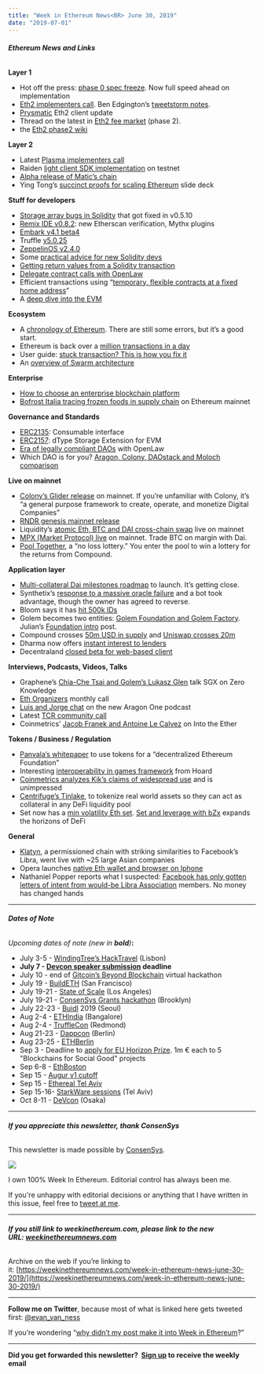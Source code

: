 ```yaml
---
title: "Week in Ethereum News<BR> June 30, 2019"
date: "2019-07-01"
---
```


###### **Ethereum News and Links**

**Layer 1**

- Hot off the press: [phase 0 spec freeze](https://github.com/ethereum/eth2.0-specs/releases/tag/v0.8.0). Now full speed ahead on implementation
- [Eth2 implementers call](https://www.youtube.com/watch?v=Y8rhSbtY-Pg). Ben Edgington’s [tweetstorm notes](https://twitter.com/benjaminion_xyz/status/1144245433981706251).
- [Prysmatic](https://medium.com/prysmatic-labs/ethereum-2-0-development-update-29-prysmatic-labs-eda7b5c8c7f6) Eth2 client update
- Thread on the latest in [Eth2 fee market](https://ethresear.ch/t/state-providers-relayers-bring-back-the-mempool/5647) (phase 2).
- the [Eth2 phase2 wiki](https://hackmd.io/UzysWse1Th240HELswKqVA)

**Layer 2**

- Latest [Plasma implementers call](https://www.youtube.com/watch?v=ZAaSIqDD-qs)
- Raiden [light client SDK implementation](https://twitter.com/raiden_network/status/1144274142096691202) on testnet
- [Alpha release of Matic’s chain](https://medium.com/matic-network/developer-details-for-%CE%B1-mainnet-matic-network-blog-d419f1d2588a)
- Ying Tong’s [succinct proofs for scaling Ethereum](https://docs.google.com/presentation/d/1GCZwNLbB8xwApuqmS_dtflm0DVn4MAodHEBBJkFBz0E/edit#slide=id.g5c336f1165_0_75) slide deck

**Stuff for developers**

- [Storage array bugs in Solidity](https://blog.ethereum.org/2019/06/25/solidity-storage-array-bugs/) that got fixed in v0.5.10
- [Remix IDE v0.8.2](https://medium.com/remix-ide/remix-ide-new-plugins-and-more-release-v0-8-2-c23087e432a0): new Etherscan verification, Mythx plugins
- [Embark v4.1 beta4](https://github.com/embark-framework/embark/blob/master/CHANGELOG.md#410-beta4-2019-06-27)
- Truffle [v5.0.25](https://github.com/trufflesuite/truffle/releases/tag/v5.0.25)
- [ZeppelinOS v2.4.0](https://forum.zeppelin.solutions/t/zeppelinos-2-4-0-released/928)
- Some [practical advice for new Solidity devs](https://medium.com/quiknode/practical-advice-for-solidity-developers-f2c33b88c0e6)
- [Getting return values from a Solidity transaction](https://kauri.io/article/ea44be3e30264e0ea116c7ec0621bb51)
- [Delegate contract calls with OpenLaw](https://medium.com/@OpenLawOfficial/making-smart-contracts-simpler-learn-how-to-delegate-smart-contract-calls-with-openlaw-6e0c7aa8464c)
- Efficient transactions using “[temporary, flexible contracts at a fixed home address](https://medium.com/coinmonks/on-efficient-ethereum-transactions-introducing-homework-6ae4f21801ed)”
- A [deep dive into the EVM](https://kauri.io/article/b4a6d12332bd4ad58535ac2d59d95dff)

**Ecosystem**

- A [chronology of Ethereum](https://thehistoryofethereum.com/). There are still some errors, but it’s a good start.
- Ethereum is back over a [million transactions in a day](https://etherscan.io/chart/tx)
- User guide: [stuck transaction? This is how you fix it](https://ethgasstation.info/blog/stuck-transaction-guide/)
- An [overview of Swarm architecture](https://medium.com/fair-data-society/swarm-architecture-30-000-feet-f7532ea989c4?postPublishedType=repub)

**Enterprise**

- [How to choose an enterprise blockchain platform](https://medium.com/@triptananda/blockchains-enterprise-and-real-c94548e811a0)
- [Bofrost Italia tracing frozen foods in supply chain](https://markets.businessinsider.com/news/stocks/ey-helps-bofrost-italia-to-build-one-of-the-first-blockchain-platforms-to-trace-frozen-foods-in-supply-chains-1028312315) on Ethereum mainnet

**Governance and Standards**

- [ERC2135](https://github.com/ethereum/EIPs/issues/2135): Consumable interface
- [ERC2157](https://github.com/ethereum/EIPs/issues/2157): dType Storage Extension for EVM
- [Era of legally compliant DAOs](https://medium.com/@OpenLawOfficial/the-era-of-legally-compliant-daos-491edf88fed0) with OpenLaw
- Which DAO is for you? [Aragon, Colony, DAOstack and Moloch comparison](https://kronosapiens.github.io/blog/2019/06/16/aragon-daostack-colony-moloch.html)

**Live on mainnet**

- [Colony’s Glider release](https://blog.colony.io/glider-has-launched/) on mainnet. If you’re unfamiliar with Colony, it’s “a general purpose framework to create, operate, and monetize Digital Companies”
- [RNDR genesis mainnet release](https://medium.com/render-token/rndr-genesis-mainnet-preview-ccd37541885c)
- Liquidity’s [atomic Eth, BTC and DAI cross-chain swap](https://liquality.io/blog/liquality-atomic-swaps-on-mainnet/) live on mainnet
- [MPX (Market Protocol) live](https://medium.com/market-protocol/mpx-and-position-tokens-are-live-6dfd432df9aa) on mainnet. Trade BTC on margin with Dai.
- [Pool Together](https://medium.com/pooltogether/introducing-pooltogether-2f80c7c0bfc6), a “no loss lottery.” You enter the pool to win a lottery for the returns from Compound.

**Application layer**

- [Multi-collateral Dai milestones roadmap](https://blog.makerdao.com/multi-collateral-dai-milestones-roadmap/) to launch. It’s getting close.
- Synthetix’s [response to a massive oracle failure](https://blog.synthetix.io/response-to-oracle-incident/) and a bot took advantage, though the owner has agreed to reverse.
- Bloom says it has [hit 500k IDs](https://bloom.co/blog/rapid-decentralized-identity-growth)
- Golem becomes two entities: [Golem Foundation and Golem Factory](https://blog.golemproject.net/transformation/). Julian’s [Foundation intro](https://golem.foundation/2019/06/28/introducing-golem-foundation.html) post.
- Compound crosses [50m USD in supply](https://twitter.com/rleshner/status/1143727095421341698) and [Uniswap crosses 20m](https://twitter.com/UniswapExchange/status/1143905506131677184)
- Dharma now offers [instant interest to lenders](https://blog.dharma.io/watch-your-money-grow-in-real-time-b85b6ce70995)
- Decentraland [closed beta for web-based client](https://decentraland.org/blog/announcements/introducing-decentraland-beta/)

**Interviews, Podcasts, Videos, Talks** 

- Graphene’s [Chia-Che Tsai and Golem’s Lukasz Glen](https://www.zeroknowledge.fm/82) talk SGX on Zero Knowledge
- [Eth Organizers](https://www.youtube.com/watch?v=RZ_R0Quipvc) monthly call
- [Luis and Jorge chat](https://in-flight.simplecast.com/episodes/the-founding-episode) on the new Aragon One podcast
- Latest [TCR community call](https://www.youtube.com/watch?v=orICIIg1yWQ)
- Coinmetrics’ [Jacob Franek and Antoine Le Calvez](https://ethhub.substack.com/p/coin-metrics-understanding-the-value) on Into the Ether

**Tokens / Business / Regulation**

- [Panvala’s whitepaper](https://v.fastcdn.co/u/b75396d2/44006125-0-Panvala-Whitepaper-J.pdf) to use tokens for a “decentralized Ethereum Foundation”
- Interesting [interoperability in games framework](https://blog.hoard.exchange/the-metaverse-begins-hoard-creates-a-shared-experience-between-games-8ded14ce4a30) from Hoard
- [Coinmetrics analyzes Kik’s claims of widespread use](https://coinmetrics.io/an-analysis-of-kins-on-chain-activity/) and is unimpressed
- [Centrifuge’s Tinlake](https://medium.com/centrifuge/tinlake-bringing-individual-non-fungible-assets-to-defi-f5ff0c77cadd), to tokenize real world assets so they can act as collateral in any DeFi liquidity pool
- Set now has a [min volatility Eth set](https://twitter.com/SetProtocol/status/1143590964293844992). [Set and leverage with bZx](https://medium.com/set-protocol/4-powerful-financial-products-possible-with-set-and-bzx-8efea08ee769) expands the horizons of DeFi

**General**

- [Klatyn](https://medium.com/klaytn/introducing-klaytn-governance-council-66281fe8610), a permissioned chain with striking similarities to Facebook’s Libra, went live with ~25 large Asian companies
- Opera launches [native Eth wallet and browser on Iphone](https://blogs.opera.com/mobile/2019/06/opera-touch-first-browser-for-ios-with-web3-support-and-crypto-wallet/)
- Nathaniel Popper reports what I suspected: [Facebook has only gotten letters of intent from would-be Libra Association](https://www.nytimes.com/2019/06/25/technology/facebook-libra-cryptocurrency.html) members. No money has changed hands

* * *

###### **Dates of Note**

_Upcoming dates of note (new in **bold**)_**:**

- July 3-5 - [WindingTree’s HackTravel](https://windingtree.com/hacktravel-lisbon-2019) (Lisbon)
- **July 7 - [Devcon speaker submission](https://twitter.com/EFDevcon/status/1139555204020355077) deadline**
- July 10 - end of [Gitcoin’s Beyond Blockchain](https://gitcoin.co/blog/beyond-blockchain-hackathon/) virtual hackathon
- July 19 - [BuildETH](https://www.buildeth.io/) (San Francisco)
- July 19-21 - [State of Scale](https://www.stateofscale.com/) (Los Angeles)
- July 19-21 - [ConsenSys Grants hackathon](https://pages.consensys.net/consensys-grants-hackathon-new-york) (Brooklyn)
- July 22-23 - [Buidl](https://www.buidl.asia/) 2019 (Seoul)
- Aug 2-4 - [ETHIndia](https://ethindia.co/) (Bangalore)
- Aug 2-4 - [TruffleCon](https://www.truffleframework.com/trufflecon2019) (Redmond)
- Aug 21-23 - [Dappcon](https://dappcon.io/) (Berlin)
- Aug 23-25 - [ETHBerlin](https://ethberlinzwei.com/)
- Sep 3 - Deadline to [apply for EU Horizon Prize](https://ec.europa.eu/info/funding-tenders/opportunities/portal/screen/opportunities/topic-details/blockchain-eicprize-2019). 1m € each to 5 "Blockchains for Social Good" projects
- Sep 6-8 - [EthBoston](https://eth.boston/)
- Sep 15 - [Augur v1 cutoff](https://www.augur.net/blog/v1-cutoff/)
- Sep 15 - [Ethereal Tel Aviv](https://etherealsummit.com/events/ethereal-tel-aviv/)
- Sep 15-16- [StarkWare sessions](https://www.starkware.co/sessions/) (Tel Aviv)
- Oct 8-11 - [DeVcon](https://devcon.org/) (Osaka)

* * *

###### **If you appreciate this newsletter, thank ConsenSys**

This newsletter is made possible by [ConsenSys](https://consensys.net/).  

[![](https://cdn.substack.com/image/fetch/w_1100,c_limit,q_auto:good,f_auto/https%3A%2F%2Fbucketeer-e05bbc84-baa3-437e-9518-adb32be77984.s3.amazonaws.com%2Fpublic%2Fimages%2F08f1b2fd-57e2-4d4b-bd42-730c769114be_240x240.jpeg)](https://cdn.substack.com/image/fetch/c_limit,q_auto:good,f_auto/https%3A%2F%2Fbucketeer-e05bbc84-baa3-437e-9518-adb32be77984.s3.amazonaws.com%2Fpublic%2Fimages%2F08f1b2fd-57e2-4d4b-bd42-730c769114be_240x240.jpeg)

  
I own 100% Week In Ethereum. Editorial control has always been me.

If you're unhappy with editorial decisions or anything that I have written in this issue, feel free to [tweet at me](https://twitter.com/evan_van_ness).

* * *

###### **If you still link to weekinethereum.com, please link to the new URL: [weekinethereumnews.com](https://weekinethereumnews.com/)** 

Archive on the web if you’re linking to it: [https://weekinethereumnews.com/week-in-ethereum-news-june-30-2019/](https://weekinethereumnews.com/week-in-ethereum-news-june-30-2019/)

* * *

**Follow me on Twitter**, because most of what is linked here gets tweeted first: [@evan\_van\_ness](https://twitter.com/evan_van_ness)

If you’re wondering “[why didn’t my post make it into Week in Ethereum](https://www.evanvanness.com/post/179914035841/why-didnt-my-post-make-the-newsletter)?”

* * *

**Did you get forwarded this newsletter?  [Sign up](https://weekinethereum.substack.com/subscribe#about) to receive the weekly email**
